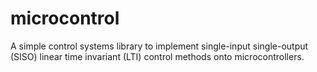 # microcontrol

A simple control systems library to implement single-input single-output (SISO) linear time invariant (LTI) control methods onto microcontrollers.